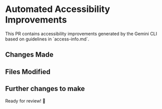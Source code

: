 # Automated Accessibility Improvements

This PR contains accessibility improvements generated by the Gemini CLI based on guidelines in \`access-info.md\`.

## Changes Made
<!-- Note the specific changes and describe how they make the script more accessible. -->

## Files Modified
<!-- List all of the files with changes -->

## Further changes to make
<!-- Make note of any changes that need to be made that effect the visual output / content of the page -->

Ready for review! 🚀